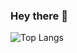 ### Hey there 👋

![Top Langs](https://github-readme-stats.vercel.app/api/top-langs/?username=granpacho&size_weight=0.5&count_weight=0.5)

